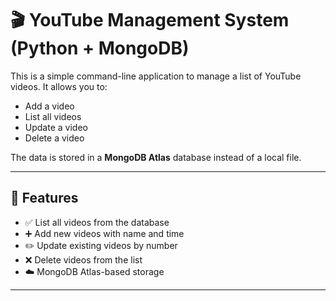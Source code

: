 # 🎬 YouTube Management System (Python + MongoDB)

This is a simple command-line application to manage a list of YouTube videos. It allows you to:

- Add a video
- List all videos
- Update a video
- Delete a video

The data is stored in a **MongoDB Atlas** database instead of a local file.

---

## 🚀 Features

- ✅ List all videos from the database
- ➕ Add new videos with name and time
- ✏️ Update existing videos by number
- ❌ Delete videos from the list
- ☁️ MongoDB Atlas-based storage

---


